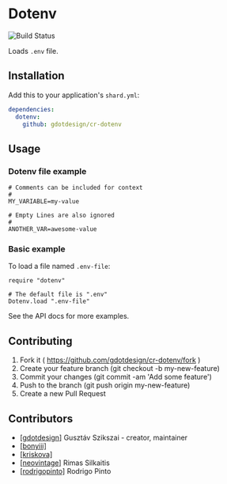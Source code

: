 # Dotenv

![Build Status](https://github.com/gdotdesign/cr-dotenv/workflows/CI/badge.svg)

Loads `.env` file.

## Installation

Add this to your application's `shard.yml`:

```yaml
dependencies:
  dotenv:
    github: gdotdesign/cr-dotenv
```

## Usage

### Dotenv file example

```
# Comments can be included for context
#
MY_VARIABLE=my-value

# Empty Lines are also ignored
#
ANOTHER_VAR=awesome-value
```

### Basic example

To load a file named `.env-file`:

```crystal
require "dotenv"

# The default file is ".env"
Dotenv.load ".env-file"
```

See the API docs for more examples.

## Contributing

1. Fork it ( https://github.com/gdotdesign/cr-dotenv/fork )
2. Create your feature branch (git checkout -b my-new-feature)
3. Commit your changes (git commit -am 'Add some feature')
4. Push to the branch (git push origin my-new-feature)
5. Create a new Pull Request

## Contributors

- [[gdotdesign]](https://github.com/[gdotdesign]) Gusztáv Szikszai - creator, maintainer
- [[bonyiii]](https://github.com/[bonyiii])
- [[kriskova]](https://github.com/kriskova)
- [[neovintage]](https://github.com/[neovintage]) Rimas Silkaitis
- [[rodrigopinto]](https://github.com/[rodrigopinto]) Rodrigo Pinto
